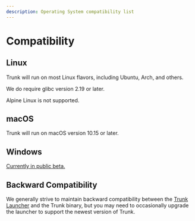 ```yaml
---
description: Operating System compatibility list
---
```


# Compatibility

## Linux

Trunk will run on most Linux flavors, including Ubuntu, Arch, and others.

We do require glibc version 2.19 or later.

Alpine Linux is not supported.

## macOS

Trunk will run on macOS version 10.15 or later.

## Windows

[Currently in public beta.](windows-support-beta.md)

## Backward Compatibility

We generally strive to maintain backward compatibility between the [Trunk Launcher](../../reference/components.md#trunk-launcher) and the Trunk binary, but you may need to occasionally upgrade the launcher to support the newest version of Trunk.
